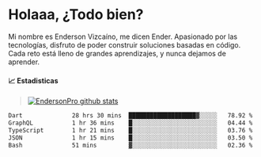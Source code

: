 
# Holaaa, ¿Todo bien?

Mi nombre es Enderson Vizcaíno, me dicen Ender. Apasionado por las tecnologías, disfruto de poder construir soluciones basadas en código. Cada reto está lleno de grandes aprendizajes, y nunca dejamos de aprender. 

#### :chart_with_upwards_trend: Estadisticas
> [![EndersonPro github stats](https://github-readme-stats.vercel.app/api?username=endersonpro&theme=vue-dark&show_icons=true)](https://github.com/anuraghazra/github-readme-stats) 


<!--START_SECTION:waka-->

```txt
Dart              28 hrs 30 mins  ███████████████████▓░░░░░   78.92 %
GraphQL           1 hr 36 mins    █░░░░░░░░░░░░░░░░░░░░░░░░   04.44 %
TypeScript        1 hr 21 mins    █░░░░░░░░░░░░░░░░░░░░░░░░   03.76 %
JSON              1 hr 15 mins    █░░░░░░░░░░░░░░░░░░░░░░░░   03.50 %
Bash              51 mins         ▓░░░░░░░░░░░░░░░░░░░░░░░░   02.36 %
```

<!--END_SECTION:waka-->

[website]: https://endersonpro.github.io/portfolio/
[twitter]: https://twitter.com/endersonj_
[youtube]: https://youtube.com/ByEnderson
[instagram]: https://instagram.com/endersonvizc
[linkedin]: https://www.linkedin.com/in/enderson-vizcaino-2aa927175/
